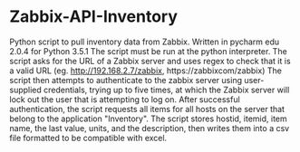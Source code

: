# Zabbix-API-Inventory
Python script to pull inventory data from Zabbix.
Written in pycharm edu 2.0.4 for Python 3.5.1
The script must be run at the python interpreter.
The script asks for the URL of a Zabbix server and uses regex to check that it is a valid URL (eg. http://192.168.2.7/zabbix, https://zabbixcom/zabbix)
The script then attempts to authenticate to the zabbix server using user-supplied credentials, trying up to five times, at which the Zabbix server will lock out the user that is attempting to log on.
After successful authentication, the script requests all items for all hosts on the server that belong to the application "Inventory".
The script stores hostid, itemid, item name, the last value, units, and the description, then writes them into a csv file formatted to be compatible with excel. 
